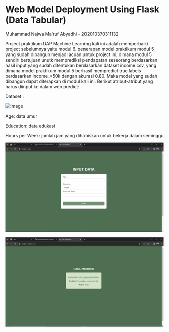 # Web Model Deployment Using Flask (Data Tabular)

Muhammad Najwa Ma'ruf Abyadhi - 202010370311132


Project praktikum UAP Machine Learning kali ini adalah memperbaiki project sebelumnya yaitu modul 6. penerapan model praktikum modul 5 yang sudah dibangun menjadi acuan untuk project ini, dimana modul 5 sendiri bertujuan unutk memprediksi pendapatan seseorang berdasarkan hasil input yang sudah ditentukan berdasarkan dataset income.csv, yang dimana model praktikum modul 5 berhasil mempredict true labels berdasarkan income_>50k dengan akurasi 0.80. Maka model yang sudah dibangun dapat diterapkan di modul kali ini. Berikut atribut-atribut yang harus diinput ke dalam web predict:

Dataset :

![image](https://github.com/muhammadnajwa007/UAP/blob/main/css/Screenshot%20(954).png)

Age: data umur


Education: data edukasi


Hours per Week: jumlah jam yang dihabiskan untuk bekerja dalam seminggu


![image](https://github.com/muhammadnajwa007/Modul_6/blob/main/css/Screenshot%20(951).png)


![image](https://github.com/muhammadnajwa007/Modul_6/blob/main/css/Screenshot%20(952).png)
